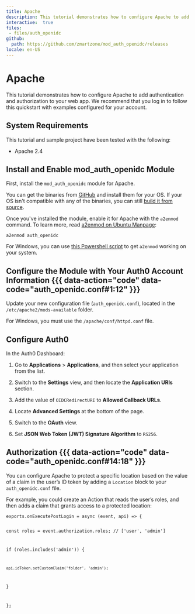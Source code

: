 ```yaml
---
title: Apache
description: This tutorial demonstrates how to configure Apache to add authentication and authorization to your web app.
interactive:  true
files:
 - files/auth_openidc
github:
  path: https://github.com/zmartzone/mod_auth_openidc/releases
locale: en-US
---
```


# Apache


<p>This tutorial demonstrates how to configure Apache to add authentication and authorization to your web app. We recommend that you log in to follow this quickstart with examples configured for your account.</p><h2>System Requirements</h2><p>This tutorial and sample project have been tested with the following:</p><ul><li><p>Apache 2.4</p></li></ul><p></p>

## Install and Enable mod_auth_openidc Module


<p>First, install the <code>mod_auth_openidc</code> module for Apache.</p><p>You can get the binaries from <a href="https://github.com/zmartzone/mod_auth_openidc/releases">GitHub</a> and install them for your OS. If your OS isn&#39;t compatible with any of the binaries, you can still <a href="https://github.com/zmartzone/mod_auth_openidc/blob/master/INSTALL">build it from source</a>.</p><p>Once you&#39;ve installed the module, enable it for Apache with the <code>a2enmod</code> command. To learn more, read <a href="https://manpages.ubuntu.com/manpages/focal/man8/a2enmod.8.html">a2enmod on Ubuntu Manpage</a>:</p><p><code>a2enmod auth_openidc</code></p><p><div class="alert-container" severity="default"><p>For Windows, you can use <a href="https://github.com/enderandpeter/win-a2enmod#installation">this Powershell script</a> to get <code>a2enmod</code> working on your system.</p></div></p><p></p>

## Configure the Module with Your Auth0 Account Information {{{ data-action="code" data-code="auth_openidc.conf#1:12" }}}


<p>Update your new configuration file (<code>auth_openidc.conf</code>), located in the <code>/etc/apache2/mods-available</code> folder.</p><p><div class="alert-container" severity="default"><p>For Windows, you must use the <code>/apache/conf/httpd.conf</code> file.</p></div></p>

## Configure Auth0


<p>In the Auth0 Dashboard:</p><ol><li><p>Go to <b>Applications</b> &gt; <b>Applications</b>, and then select your application from the list.</p></li><li><p>Switch to the <b>Settings</b> view, and then locate the <b>Application URIs</b> section.</p></li><li><p>Add the value of <code>OIDCRedirectURI</code> to <b>Allowed Callback URLs</b>.</p></li><li><p>Locate <b>Advanced Settings</b> at the bottom of the page.</p></li><li><p>Switch to the <b>OAuth</b> view.</p></li><li><p>Set <b>JSON Web Token (JWT) Signature Algorithm</b> to <code>RS256</code>.</p></li></ol><p></p>

## Authorization {{{ data-action="code" data-code="auth_openidc.conf#14:18" }}}


<p>You can configure Apache to protect a specific location based on the value of a claim in the user’s ID token by adding a <code>Location</code> block to your <code>auth_openidc.conf</code> file.</p><p>For example, you could create an <a data-contentfulid="7DxotebjaRuNGHQgMr27ob-en-US">Action</a> that reads the user’s <a data-contentfulid="75kXKddeVMg7dRLtpPCOAn-en-US">roles</a>, and then adds a claim that grants access to a protected location:</p><p><pre><code class="language-javascript">exports.onExecutePostLogin = async (event, api) =&gt; {

  const roles = event.authorization.roles; // ['user', 'admin']



  if (roles.includes('admin')) {

    api.idToken.setCustomClaim('folder', 'admin');

  }

};

</code></pre>

</p>
